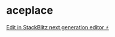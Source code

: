 # aceplace

[Edit in StackBlitz next generation editor ⚡️](https://stackblitz.com/~/github.com/rapthar/aceplace)